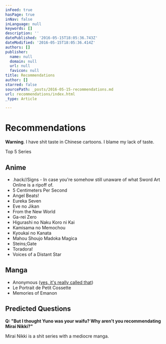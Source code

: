 ```yaml
---
inFeed: true
hasPage: true
inNav: false
inLanguage: null
keywords: []
description: ''
datePublished: '2016-05-15T18:05:36.743Z'
dateModified: '2016-05-15T18:05:36.414Z'
authors: []
publisher:
  name: null
  domain: null
  url: null
  favicon: null
title: Recommendations
author: []
starred: false
sourcePath: _posts/2016-05-15-recommendations.md
url: recommendations/index.html
_type: Article

---
```

# Recommendations

**Warning**. I have shit taste in Chinese cartoons. I blame my lack of taste.

Top 5 Series

## Anime

* .hack//Signs - In case you're somehow still unaware of what Sword Art Online is a ripoff of.
* 5 Centimeters Per Second
* Angel Beats!
* Eureka Seven
* Eve no Jikan
* From the New World
* Ga-rei Zero
* Higurashi no Naku Koro ni Kai
* Kamisama no Memochou
* Kyoukai no Kanata
* Mahou Shoujo Madoka Magica
* Steins;Gate
* Toradora!
* Voices of a Distant Star

## Manga

* Anonymous ([yes, it's really called that][0])
* Le Portrait de Petit Cossette
* Memories of Emanon

## Predicted Questions

**Q: "But I thought Yuno was your waifu? Why aren't you recommendating Mirai Nikki?"**
  
Mirai Nikki is a shit series with a mediocre manga.


[0]: https://vgy.me/R098iE.png